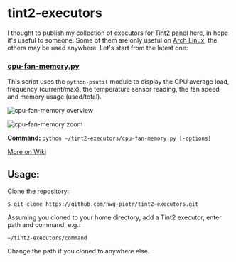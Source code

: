 # tint2-executors
I thought to publish my collection of executors for Tint2 panel here, in hope it's useful to someone. Some of them are only
useful on [Arch Linux](https://www.archlinux.org), the others may be used anywhere. Let's start from the latest one:

### [cpu-fan-memory.py](cpu-fan-memory.py)
This script uses the `python-psutil` module to display the CPU average load, frequency (current/max),
the temperature sensor reading, the fan speed and memory usage (used/total).

![cpu-fan-memory overview](http://nwg.pl/wiki-tint2-executors/cpu-fan-memory-overview.png)

![cpu-fan-memory zoom](http://nwg.pl/wiki-tint2-executors/cpu-fan-memory-zoom.png)

**Command:** `python ~/tint2-executors/cpu-fan-memory.py [-options]`

[More on Wiki](https://github.com/nwg-piotr/tint2-executors/wiki/CPU-load,-fan-speed,-memory-usage)

## Usage:

Clone the repository:

`$ git clone https://github.com/nwg-piotr/tint2-executors.git`

Assuming you cloned to your home directory, add a Tint2 executor, enter path and command, e.g.:

`~/tint2-executors/command`

Change the path if you cloned to anywhere else. 

